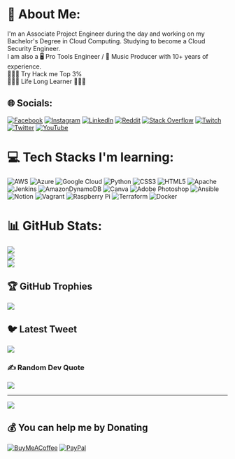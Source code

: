 # 💫 About Me:
I'm an Associate Project Engineer during the day and working on my Bachelor's Degree in Cloud Computing.<be> Studying to become a Cloud Security Engineer.<br>I am also a 🖥️ Pro Tools Engineer / 🎹 Music Producer with 10+ years of experience.<br>👨🏾‍💻 Try Hack me Top 3%<br>👨🏾‍🎓 Life Long Learner 👨🏾‍🎓


## 🌐 Socials:
[![Facebook](https://img.shields.io/badge/Facebook-%231877F2.svg?logo=Facebook&logoColor=white)](https://facebook.com/bevoxpmusik) [![Instagram](https://img.shields.io/badge/Instagram-%23E4405F.svg?logo=Instagram&logoColor=white)](https://instagram.com/xpalien) [![LinkedIn](https://img.shields.io/badge/LinkedIn-%230077B5.svg?logo=linkedin&logoColor=white)](https://linkedin.com/in/benmonroejr) [![Reddit](https://img.shields.io/badge/Reddit-%23FF4500.svg?logo=Reddit&logoColor=white)](https://reddit.com/user/xPbevo) [![Stack Overflow](https://img.shields.io/badge/-Stackoverflow-FE7A16?logo=stack-overflow&logoColor=white)](https://stackoverflow.com/users/xPAli3n) [![Twitch](https://img.shields.io/badge/Twitch-%239146FF.svg?logo=Twitch&logoColor=white)](https://twitch.tv/xpbevo) [![Twitter](https://img.shields.io/badge/Twitter-%231DA1F2.svg?logo=Twitter&logoColor=white)](https://twitter.com/xPALien) [![YouTube](https://img.shields.io/badge/YouTube-%23FF0000.svg?logo=YouTube&logoColor=white)](https://youtube.com/@UCxb0SpElOx1buCVdCuc7dcA) 

# 💻 Tech Stacks I'm learning:
![AWS](https://img.shields.io/badge/AWS-%23FF9900.svg?style=plastic&logo=amazon-aws&logoColor=white) ![Azure](https://img.shields.io/badge/azure-%230072C6.svg?style=plastic&logo=azure-devops&logoColor=white) ![Google Cloud](https://img.shields.io/badge/Google%20Cloud-%234285F4.svg?style=plastic&logo=google-cloud&logoColor=white) ![Python](https://img.shields.io/badge/python-3670A0?style=plastic&logo=python&logoColor=ffdd54) ![CSS3](https://img.shields.io/badge/css3-%231572B6.svg?style=plastic&logo=css3&logoColor=white) ![HTML5](https://img.shields.io/badge/html5-%23E34F26.svg?style=plastic&logo=html5&logoColor=white) ![Apache](https://img.shields.io/badge/apache-%23D42029.svg?style=plastic&logo=apache&logoColor=white) ![Jenkins](https://img.shields.io/badge/jenkins-%232C5263.svg?style=plastic&logo=jenkins&logoColor=white) ![AmazonDynamoDB](https://img.shields.io/badge/Amazon%20DynamoDB-4053D6?style=plastic&logo=Amazon%20DynamoDB&logoColor=white) ![Canva](https://img.shields.io/badge/Canva-%2300C4CC.svg?style=plastic&logo=Canva&logoColor=white) ![Adobe Photoshop](https://img.shields.io/badge/adobephotoshop-%2331A8FF.svg?style=plastic&logo=adobephotoshop&logoColor=white) ![Ansible](https://img.shields.io/badge/ansible-%231A1918.svg?style=plastic&logo=ansible&logoColor=white) ![Notion](https://img.shields.io/badge/Notion-%23000000.svg?style=plastic&logo=notion&logoColor=white) ![Vagrant](https://img.shields.io/badge/vagrant-%231563FF.svg?style=plastic&logo=vagrant&logoColor=white) ![Raspberry Pi](https://img.shields.io/badge/-RaspberryPi-C51A4A?style=plastic&logo=Raspberry-Pi) ![Terraform](https://img.shields.io/badge/terraform-%235835CC.svg?style=plastic&logo=terraform&logoColor=white) ![Docker](https://img.shields.io/badge/docker-%230db7ed.svg?style=plastic&logo=docker&logoColor=white)
# 📊 GitHub Stats:
![](https://github-readme-stats.vercel.app/api?username=xPAlien&theme=react&hide_border=false&include_all_commits=false&count_private=false)<br/>
![](https://github-readme-streak-stats.herokuapp.com/?user=xPAlien&theme=react&hide_border=false)<br/>
![](https://github-readme-stats.vercel.app/api/top-langs/?username=xPAlien&theme=react&hide_border=false&include_all_commits=false&count_private=false&layout=compact)

## 🏆 GitHub Trophies
![](https://github-profile-trophy.vercel.app/?username=xPAlien&theme=radical&no-frame=false&no-bg=false&margin-w=4)

## 🐦 Latest Tweet
[![](https://gtce.itsvg.in/api?username=xPALien)](https://github.com/xPAlien/github-twitter-card-embed)

### ✍️ Random Dev Quote
![](https://quotes-github-readme.vercel.app/api?type=horizontal&theme=radical)

---
[![](https://visitcount.itsvg.in/api?id=xPAlien&icon=2&color=12)](https://visitcount.itsvg.in)

  ## 💰 You can help me by Donating
  [![BuyMeACoffee](https://img.shields.io/badge/Buy%20Me%20a%20Coffee-ffdd00?style=for-the-badge&logo=buy-me-a-coffee&logoColor=black)](https://buymeacoffee.com/xPAlien) [![PayPal](https://img.shields.io/badge/PayPal-00457C?style=for-the-badge&logo=paypal&logoColor=white)](https://paypal.me/xPMusik) 

  
<!-- Proudly created with GPRM ( https://gprm.itsvg.in ) -->
